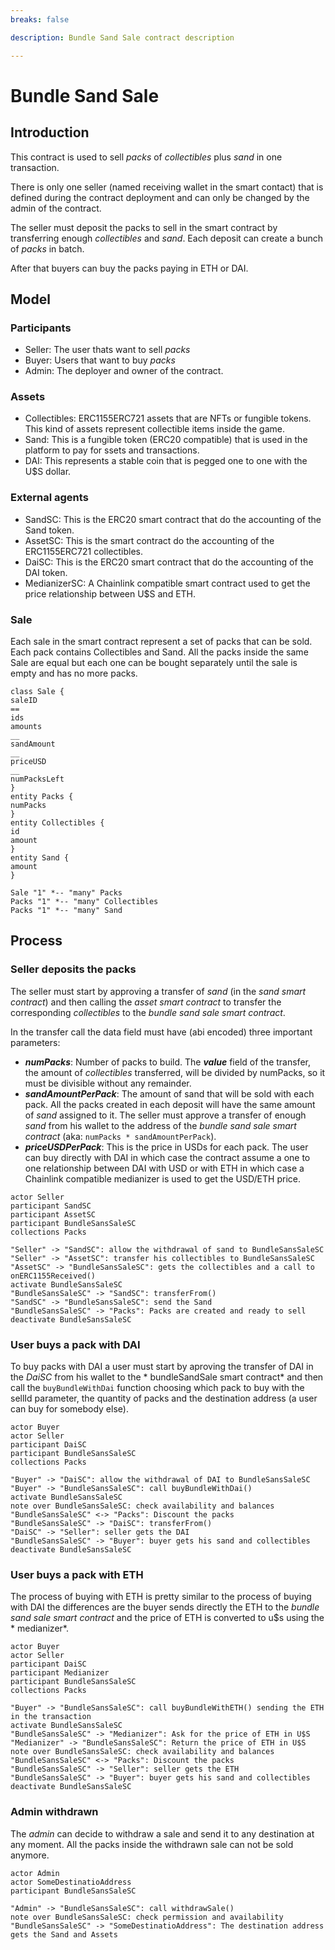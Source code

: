 ```yaml
---
breaks: false

description: Bundle Sand Sale contract description

---
```


# Bundle Sand Sale

## Introduction

This contract is used to sell *packs* of *collectibles* plus *sand* in one transaction.

There is only one seller (named receiving wallet in the smart contact) that is defined during the contract deployment
and can only be changed by the admin of the contract.

The seller must deposit the packs to sell in the smart contract by transferring enough *collectibles* and *sand*. Each
deposit can create a bunch of *packs* in batch.

After that buyers can buy the packs paying in ETH or DAI.

## Model

### Participants

- Seller: The user thats want to sell *packs*
- Buyer: Users that want to buy *packs*
- Admin: The deployer and owner of the contract.

### Assets

- Collectibles: ERC1155ERC721 assets that are NFTs or fungible tokens. This kind of assets represent collectible items
  inside the game.
- Sand: This is a fungible token (ERC20 compatible) that is used in the platform to pay for ssets and transactions.
- DAI: This represents a stable coin that is pegged one to one with the U$S dollar.

### External agents

- SandSC: This is the ERC20 smart contract that do the accounting of the Sand token.
- AssetSC: This is the smart contract do the accounting of the ERC1155ERC721 collectibles.
- DaiSC: This is the ERC20 smart contract that do the accounting of the DAI token.
- MedianizerSC: A Chainlink compatible smart contract used to get the price relationship between U$S and ETH.

### Sale

Each sale in the smart contract represent a set of packs that can be sold. Each pack contains Collectibles and Sand. All
the packs inside the same Sale are equal but each one can be bought separately until the sale is empty and has no more
packs.

```plantuml
class Sale {
saleID
==
ids
amounts
__
sandAmount
__
priceUSD
__
numPacksLeft
}
entity Packs {
numPacks
}
entity Collectibles {
id
amount
}
entity Sand {
amount
}

Sale "1" *-- "many" Packs
Packs "1" *-- "many" Collectibles
Packs "1" *-- "many" Sand
```

## Process

### Seller deposits the packs

The seller must start by approving a transfer of *sand* (in the *sand smart contract*) and then calling the *asset smart
contract* to transfer the corresponding *collectibles* to the *bundle sand sale smart contract*.

In the transfer call the data field must have (abi encoded) three important parameters:

- ***numPacks***: Number of packs to build. The ***value*** field of the transfer, the amount of *collectibles*
  transferred, will be divided by numPacks, so it must be divisible without any remainder.
- ***sandAmountPerPack***: The amount of sand that will be sold with each pack. All the packs created in each deposit
  will have the same amount of *sand* assigned to it. The seller must approve a transfer of enough *sand* from his
  wallet to the address of the *bundle sand sale smart contract* (aka: `numPacks * sandAmountPerPack`).
- ***priceUSDPerPack***: This is the price in USDs for each pack. The user can buy directly with DAI in which case the
  contract assume a one to one relationship between DAI with USD or with ETH in which case a Chainlink compatible
  medianizer is used to get the USD/ETH price.

```plantuml
actor Seller
participant SandSC
participant AssetSC
participant BundleSansSaleSC
collections Packs

"Seller" -> "SandSC": allow the withdrawal of sand to BundleSansSaleSC  
"Seller" -> "AssetSC": transfer his collectibles to BundleSansSaleSC
"AssetSC" -> "BundleSansSaleSC": gets the collectibles and a call to onERC1155Received()
activate BundleSansSaleSC
"BundleSansSaleSC" -> "SandSC": transferFrom()
"SandSC" -> "BundleSansSaleSC": send the Sand
"BundleSansSaleSC" -> "Packs": Packs are created and ready to sell
deactivate BundleSansSaleSC
```

### User buys a pack with DAI

To buy packs with DAI a user must start by aproving the transfer of DAI in the *DaiSC* from his wallet to the *
bundleSandSale smart contract* and then call the `buyBundleWithDai` function choosing which pack to buy with the sellId
parameter, the quantity of packs and the destination address (a user can buy for somebody else).

```plantuml
actor Buyer
actor Seller
participant DaiSC
participant BundleSansSaleSC
collections Packs

"Buyer" -> "DaiSC": allow the withdrawal of DAI to BundleSansSaleSC  
"Buyer" -> "BundleSansSaleSC": call buyBundleWithDai()
activate BundleSansSaleSC
note over BundleSansSaleSC: check availability and balances
"BundleSansSaleSC" <-> "Packs": Discount the packs
"BundleSansSaleSC" -> "DaiSC": transferFrom()
"DaiSC" -> "Seller": seller gets the DAI
"BundleSansSaleSC" -> "Buyer": buyer gets his sand and collectibles
deactivate BundleSansSaleSC
```

### User buys a pack with ETH

The process of buying with ETH is pretty similar to the process of buying with DAI the differences are the buyer sends
directly the ETH to the *bundle sand sale smart contract* and the price of ETH is converted to u$s using the *
medianizer*.

```plantuml
actor Buyer
actor Seller
participant DaiSC
participant Medianizer
participant BundleSansSaleSC
collections Packs

"Buyer" -> "BundleSansSaleSC": call buyBundleWithETH() sending the ETH in the transaction
activate BundleSansSaleSC
"BundleSansSaleSC" -> "Medianizer": Ask for the price of ETH in U$S
"Medianizer" -> "BundleSansSaleSC": Return the price of ETH in U$S
note over BundleSansSaleSC: check availability and balances
"BundleSansSaleSC" <-> "Packs": Discount the packs
"BundleSansSaleSC" -> "Seller": seller gets the ETH
"BundleSansSaleSC" -> "Buyer": buyer gets his sand and collectibles
deactivate BundleSansSaleSC
```

### Admin withdrawn

The *admin* can decide to withdraw a sale and send it to any destination at any moment. All the packs inside the
withdrawn sale can not be sold anymore.

```plantuml
actor Admin
actor SomeDestinatioAddress
participant BundleSansSaleSC

"Admin" -> "BundleSansSaleSC": call withdrawSale()
note over BundleSansSaleSC: check permission and availability
"BundleSansSaleSC" -> "SomeDestinatioAddress": The destination address gets the Sand and Assets
```
